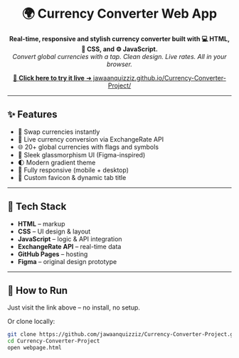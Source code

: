 <h1 align="center">
  🌍 Currency Converter Web App
</h1>

<p align="center">
  <b>Real-time, responsive and stylish currency converter built with 💻 HTML, 🎨 CSS, and ⚙️ JavaScript.</b><br/>
  <i>Convert global currencies with a tap. Clean design. Live rates. All in your browser.</i>
</p>

<p align="center">
  <a href="https://jawaanquizziz.github.io/Currency-Converter-Project/">
    🚀 <strong>Click here to try it live</strong> ➜ jawaanquizziz.github.io/Currency-Converter-Project/
  </a>
</p>

---

## ✨ Features

- 🔁 Swap currencies instantly
- 💸 Live currency conversion via ExchangeRate API
- 🌐 20+ global currencies with flags and symbols
- 🧊 Sleek glassmorphism UI (Figma-inspired)
- 🌓 Modern gradient theme
- 📱 Fully responsive (mobile + desktop)
- 🔖 Custom favicon & dynamic tab title

---

## 🧪 Tech Stack

- **HTML** – markup
- **CSS** – UI design & layout
- **JavaScript** – logic & API integration
- **ExchangeRate API** – real-time data
- **GitHub Pages** – hosting
- **Figma** – original design prototype

---

## 📌 How to Run

Just visit the link above – no install, no setup.

Or clone locally:

```bash
git clone https://github.com/jawaanquizziz/Currency-Converter-Project.git
cd Currency-Converter-Project
open webpage.html
